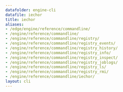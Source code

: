 ```yaml
---
datafolder: engine-cli
datafile: iechor
title: iechor
aliases:
- /edge/engine/reference/commandline/
- /engine/reference/commandline/
- /engine/reference/commandline/registry/
- /engine/reference/commandline/registry_events/
- /engine/reference/commandline/registry_history/
- /engine/reference/commandline/registry_info/
- /engine/reference/commandline/registry_inspect/
- /engine/reference/commandline/registry_joblogs/
- /engine/reference/commandline/registry_ls/
- /engine/reference/commandline/registry_rmi/
- /engine/reference/commandline/iechor/
layout: cli
---
```


<!--
This page is automatically generated from iEchor's source code. If you want to
suggest a change to the text that appears here, open a ticket or pull request
in the source repository on GitHub:

https://github.com/iechor/cli
-->
